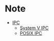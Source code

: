 # Note

- [IPC](ipc/ipc.md)
    - [System V IPC](ipc/sysv_ipc.md)
    - [POSIX IPC](ipc/posix_ipc.md)